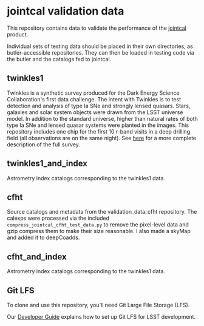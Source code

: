 jointcal validation data
========================

This repository contains data to validate the performance of the [jointcal](http://github.com/lsst/jointcal) product.

Individual sets of testing data should be placed in their own directories, as butler-accessible repositories. They can then be loaded in testing code via the butler and the catalogs fed to jointcal.

twinkles1
---------

Twinkles is a synthetic survey produced for the Dark Energy Science Collaboration's first data challenge. The intent with Twinkles is to test detection and analysis of type Ia SNe and strongly lensed quasars. Stars, galaxies and solar system objects were drawn from the LSST universe model. In addition to the standard universe, higher than natural rates of both type Ia SNe and lensed quasar systems were planted in the images. This repository includes one chip for the first 10 r-band visits in a deep drilling field (all observations are on the same night). See [here](https://github.com/DarkEnergyScienceCollaboration/Twinkles/blob/master/doc/Design.md) for a more complete description of the full survey.

twinkles1_and_index
-------------------

Astrometry index catalogs corresponding to the twinkles1 data.

cfht
----

Source catalogs and metadata from the validation_data_cfht repository. The calexps were processed via the included `compress_jointcal_cfht_test_data.py` to remove the pixel-level data and gzip compress them to make their size reasonable. I also made a skyMap and added it to deepCoadds.

cfht_and_index
--------------

Astrometry index catalogs corresponding to the twinkles1 data.

Git LFS
-------

To clone and use this repository, you'll need Git Large File Storage (LFS).

Our [Developer Guide](http://developer.lsst.io/en/latest/tools/git_lfs.html)
explains how to set up Git LFS for LSST development.
